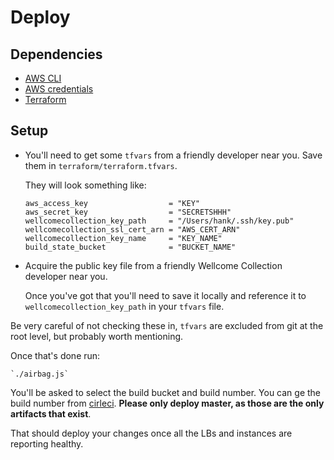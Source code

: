 # Deploy

## Dependencies

- [AWS CLI](http://docs.aws.amazon.com/cli/latest/userguide/installing.html#install-with-pip)
- [AWS credentials](http://docs.aws.amazon.com/cli/latest/userguide/cli-chap-getting-started.html)
- [Terraform](https://www.terraform.io/intro/getting-started/install.html)

## Setup

- You'll need to get some `tfvars` from a friendly developer near you.
  Save them in `terraform/terraform.tfvars`.

  They will look something like:

      aws_access_key                  = "KEY"
      aws_secret_key                  = "SECRETSHHH"
      wellcomecollection_key_path     = "/Users/hank/.ssh/key.pub"
      wellcomecollection_ssl_cert_arn = "AWS_CERT_ARN"
      wellcomecollection_key_name     = "KEY_NAME"
      build_state_bucket              = "BUCKET_NAME"

- Acquire the public key file from a friendly Wellcome Collection developer near you.

  Once you've got that you'll need to save it locally and reference it to `wellcomecollection_key_path`
  in your `tfvars` file.

Be very careful of not checking these in, `tfvars` are excluded from git at the root level,
but probably worth mentioning.

Once that's done run:

    `./airbag.js`

You'll be asked to select the build bucket and build number.
You can ge the build number from [cirleci](https://circleci.com/gh/wellcometrust/wellcomecollection.org).
__Please only deploy master, as those are the only artifacts that exist__.

That should deploy your changes once all the LBs and instances are reporting healthy.
